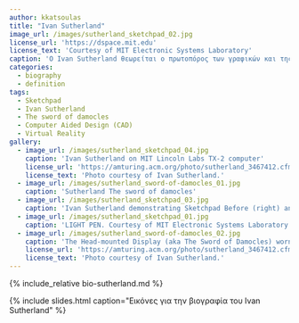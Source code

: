 ```yaml
---
author: kkatsoulas
title: "Ivan Sutherland"
image_url: /images/sutherland_sketchpad_02.jpg
license_url: 'https://dspace.mit.edu'
license_text: 'Courtesy of MIT Electronic Systems Laboratory'
caption: 'Ο Ivan Sutherland θεωρείται ο πρωτοπόρος των γραφικών και της εικονικής πραγματικότητας'
categories:
  - biography
  - definition
tags:
  - Sketchpad
  - Ivan Sutherland
  - The sword of damocles
  - Computer Aided Design (CAD)
  - Virtual Reality
gallery:
  - image_url: /images/sutherland_sketchpad_04.jpg
    caption: 'Ivan Sutherland on MIT Lincoln Labs TX-2 computer'
    license_url: 'https://amturing.acm.org/photo/sutherland_3467412.cfm'
    license_text: 'Photo courtesy of Ivan Sutherland.'
  - image_url: /images/sutherland_sword-of-damocles_01.jpg
    caption: 'Sutherland The sword of damocles'
  - image_url: /images/sutherland_sketchpad_03.jpg
    caption: 'Ivan Sutherland demonstrating Sketchpad Before (right) and After (left) applying design constraints to a graphic object in Sketchpad.'
  - image_url: /images/sutherland_sketchpad_01.jpg
    caption: 'LIGHT PEN. Courtesy of MIT Electronic Systems Laboratory.'
  - image_url: /images/sutherland_sword-of-damocles_02.jpg
    caption: 'The Head-mounted Display (aka The Sword of Damocles) worn by Donald L. Vickers, one of Ivan E. Sutherland’s Students at The University of Utah.'
    license_url: 'https://amturing.acm.org/photo/sutherland_3467412.cfm'
    license_text: 'Photo courtesy of Ivan Sutherland.'
---
```


{% include_relative bio-sutherland.md %}

{% include slides.html caption="Εικόνες για την βιογραφία του Ivan Sutherland" %}
